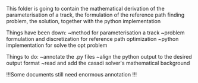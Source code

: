 This folder is going to contain the mathematical derivation of the parameterisation of a track, the formulation of the reference path finding problem, the solution, together with the python implementation

Things have been down:
~method for parameterisation a track
~problem formulation and discretization for reference path optimization
~python implementation for solve the opt problem

Things to do:
~annotate the .py files
~align the python output to the desired output format
~read and add the casadi solver's mathematical background

!!!Some documents still need enormous annotation !!!
